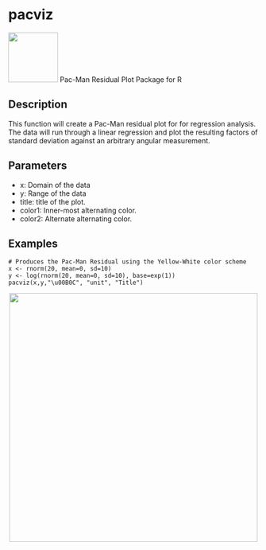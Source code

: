 # pacviz
<img src='https://upload.wikimedia.org/wikipedia/commons/thumb/4/49/Pacman.svg/972px-Pacman.svg.png' width='100'/>
Pac-Man Residual Plot Package for R

## Description
This function will create a Pac-Man residual plot for for regression analysis. The data will run through a linear regression and plot the resulting factors of standard deviation against an arbitrary angular measurement.
## Parameters
- x: Domain of the data
- y: Range of the data
- title: title of the plot.
- color1: Inner-most alternating color.
- color2: Alternate alternating color.

## Examples
```
# Produces the Pac-Man Residual using the Yellow-White color scheme
x <- rnorm(20, mean=0, sd=10)
y <- log(rnorm(20, mean=0, sd=10), base=exp(1))
pacviz(x,y,"\u00B0C", "unit", "Title")
```
<img src="https://i.ibb.co/f47qPyj/Rplots-1.png" width='500' style='display: block; margin-left: auto; margin-right: auto;'/>
